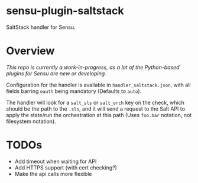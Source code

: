 # sensu-plugin-saltstack

SaltStack handler for Sensu.

# Overview

*This repo is currently a work-in-progress, as a lot of the Python-based 
plugins for Sensu are new or developing.*

Configuration for the handler is available in `handler_saltstack.json`,
with all fields barring `eauth` being mandatory (Defaults to `auto`).

The handler will look for a `salt_sls` or `salt_orch` key on the check,
which should be the path to the `.sls`, and it will send a request to 
the Salt API to apply the state/run the orchestration at this path
(Uses `foo.bar` notation, not filesystem notation).

# TODOs

  - Add timeout when waiting for API
  - Add HTTPS support (with cert checking?)
  - Make the api calls more flexible 
